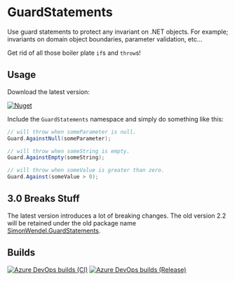 # GuardStatements

Use guard statements to protect any invariant on .NET objects. For example; invariants on domain object boundaries, parameter validation, etc...

Get rid of all those boiler plate ```if```s and ```throw```s!

## Usage

Download the latest version:

[![Nuget][nuget-badge]][new-package]

Include the ```GuardStatements``` namespace and simply do something like this:

```csharp
// will throw when someParameter is null.
Guard.AgainstNull(someParameter);

// will throw when someString is empty.
Guard.AgainstEmpty(someString);

// will throw when someValue is greater than zero.
Guard.Against(someValue > 0);
```

## 3.0 Breaks Stuff

The latest version introduces a lot of breaking changes. The old version 2.2 will be retained under the old package name [SimonWendel.GuardStatements][old-package].

## Builds

[![Azure DevOps builds (CI)][ci-build-badge]][build]
[![Azure DevOps builds (Release)][release-build-badge]][build]


[nuget-badge]: https://img.shields.io/nuget/v/guardstatements?logo=nuget
[ci-build-badge]: https://img.shields.io/azure-devops/build/simonwendel-public/4a29a0d1-45be-4c7a-b1ce-2a38e834f6fb/7/master?label=CI&logo=azuredevops&stage=CI
[release-build-badge]: https://img.shields.io/azure-devops/build/simonwendel-public/4a29a0d1-45be-4c7a-b1ce-2a38e834f6fb/7/master?label=Release&logo=azuredevops&stage=Release
[build]: https://dev.azure.com/simonwendel-public/builds/_build?definitionId=7&_a=summary
[new-package]: https://www.nuget.org/packages/GuardStatements/
[old-package]: https://www.nuget.org/packages/SimonWendel.GuardStatements/